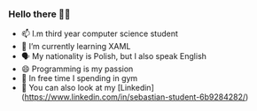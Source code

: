 ### Hello there 👋😊

- 📫 I.m third year computer science student
- 🌱 I’m currently learning XAML
- 🗣  My nationality is Polish, but I also speak English
- 😄 Programming is my passion
- 💪 In free time I spending in gym
- 🌺 You can also look at my [Linkedin] (https://www.linkedin.com/in/sebastian-student-6b9284282/)

<!--
**SebastianStudent/SebastianStudent** is a ✨ _special_ ✨ repository because its `README.md` (this file) appears on your GitHub profile.
-->

